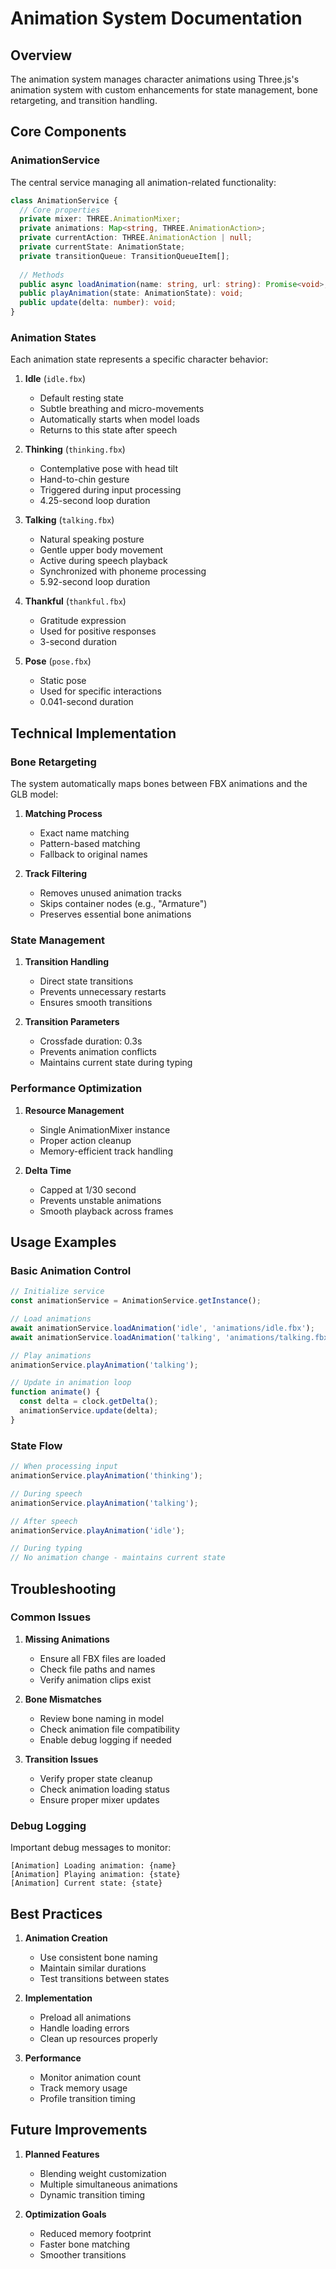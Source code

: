 # Animation System Documentation

## Overview
The animation system manages character animations using Three.js's animation system with custom enhancements for state management, bone retargeting, and transition handling.

## Core Components

### AnimationService
The central service managing all animation-related functionality:

```typescript
class AnimationService {
  // Core properties
  private mixer: THREE.AnimationMixer;
  private animations: Map<string, THREE.AnimationAction>;
  private currentAction: THREE.AnimationAction | null;
  private currentState: AnimationState;
  private transitionQueue: TransitionQueueItem[];
  
  // Methods
  public async loadAnimation(name: string, url: string): Promise<void>;
  public playAnimation(state: AnimationState): void;
  public update(delta: number): void;
}
```

### Animation States
Each animation state represents a specific character behavior:

1. **Idle** (`idle.fbx`)
   - Default resting state
   - Subtle breathing and micro-movements
   - Automatically starts when model loads
   - Returns to this state after speech

2. **Thinking** (`thinking.fbx`)
   - Contemplative pose with head tilt
   - Hand-to-chin gesture
   - Triggered during input processing
   - 4.25-second loop duration

3. **Talking** (`talking.fbx`)
   - Natural speaking posture
   - Gentle upper body movement
   - Active during speech playback
   - Synchronized with phoneme processing
   - 5.92-second loop duration

4. **Thankful** (`thankful.fbx`)
   - Gratitude expression
   - Used for positive responses
   - 3-second duration

5. **Pose** (`pose.fbx`)
   - Static pose
   - Used for specific interactions
   - 0.041-second duration

## Technical Implementation

### Bone Retargeting
The system automatically maps bones between FBX animations and the GLB model:

1. **Matching Process**
   - Exact name matching
   - Pattern-based matching
   - Fallback to original names

2. **Track Filtering**
   - Removes unused animation tracks
   - Skips container nodes (e.g., "Armature")
   - Preserves essential bone animations

### State Management

1. **Transition Handling**
   - Direct state transitions
   - Prevents unnecessary restarts
   - Ensures smooth transitions

2. **Transition Parameters**
   - Crossfade duration: 0.3s
   - Prevents animation conflicts
   - Maintains current state during typing

### Performance Optimization

1. **Resource Management**
   - Single AnimationMixer instance
   - Proper action cleanup
   - Memory-efficient track handling

2. **Delta Time**
   - Capped at 1/30 second
   - Prevents unstable animations
   - Smooth playback across frames

## Usage Examples

### Basic Animation Control
```typescript
// Initialize service
const animationService = AnimationService.getInstance();

// Load animations
await animationService.loadAnimation('idle', 'animations/idle.fbx');
await animationService.loadAnimation('talking', 'animations/talking.fbx');

// Play animations
animationService.playAnimation('talking');

// Update in animation loop
function animate() {
  const delta = clock.getDelta();
  animationService.update(delta);
}
```

### State Flow
```typescript
// When processing input
animationService.playAnimation('thinking');

// During speech
animationService.playAnimation('talking');

// After speech
animationService.playAnimation('idle');

// During typing
// No animation change - maintains current state
```

## Troubleshooting

### Common Issues

1. **Missing Animations**
   - Ensure all FBX files are loaded
   - Check file paths and names
   - Verify animation clips exist

2. **Bone Mismatches**
   - Review bone naming in model
   - Check animation file compatibility
   - Enable debug logging if needed

3. **Transition Issues**
   - Verify proper state cleanup
   - Check animation loading status
   - Ensure proper mixer updates

### Debug Logging
Important debug messages to monitor:

```
[Animation] Loading animation: {name}
[Animation] Playing animation: {state}
[Animation] Current state: {state}
```

## Best Practices

1. **Animation Creation**
   - Use consistent bone naming
   - Maintain similar durations
   - Test transitions between states

2. **Implementation**
   - Preload all animations
   - Handle loading errors
   - Clean up resources properly

3. **Performance**
   - Monitor animation count
   - Track memory usage
   - Profile transition timing

## Future Improvements

1. **Planned Features**
   - Blending weight customization
   - Multiple simultaneous animations
   - Dynamic transition timing

2. **Optimization Goals**
   - Reduced memory footprint
   - Faster bone matching
   - Smoother transitions 